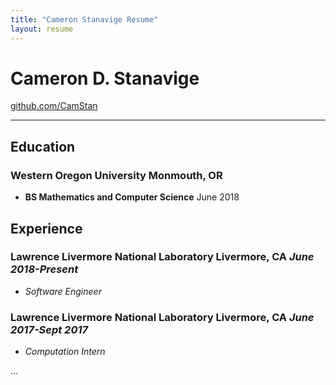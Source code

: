 ```yaml
---
title: "Cameron Stanavige Resume"
layout: resume
---
```


# Cameron D. Stanavige
[github.com/CamStan](https://github.com/CamStan)

---

## Education

### **Western Oregon University** Monmouth, OR

- **BS Mathematics and Computer Science** June 2018

## Experience

### **Lawrence Livermore National Laboratory** Livermore, CA *June 2018-Present*

- *Software Engineer*

### **Lawrence Livermore National Laboratory** Livermore, CA *June 2017-Sept 2017*

- *Computation Intern*

...
